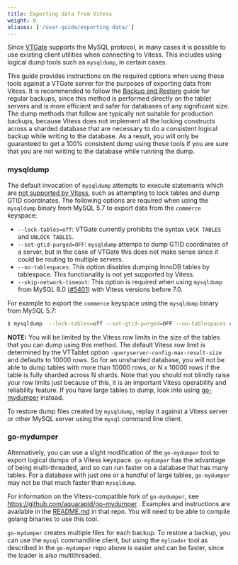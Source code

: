 ```yaml
---
title: Exporting data from Vitess
weight: 8
aliases: ['/user-guide/exporting-data/'] 
---
```


Since [VTGate](../../../concepts/vtgate/) supports the MySQL protocol, in many
cases it is possible to use existing client utilities when connecting to
Vitess. This includes using logical dump tools such as `mysqldump`, in
certain cases.

This guide provides instructions on the required options when using these tools
against a VTGate server for the purposes of exporting data from Vitess. It is
recommended to follow the [Backup and Restore](../../operating-vitess/backup-and-restore/) guide
for regular backups, since this method is performed directly on the tablet
servers and is more efficient and safer for databases of any significant size.
The dump methods that follow are typically not suitable for production backups,
because Vitess does not implement all the locking constructs across a sharded
database that are necessary to do a consistent logical backup while writing
to the database.  As a result, you will only be guaranteed to get a 100%
consistent dump using these tools if you are sure that you are not writing
to the database while running the dump.

### mysqldump

The default invocation of `mysqldump` attempts to execute statements which are [not supported by Vitess](../../../reference/mysql-compatibility/), such as attempting to lock tables and dump GTID coordinates. The following options are required when using the `mysqldump` binary from MySQL 5.7 to export data from the `commerce` keyspace:

* `--lock-tables=off`: VTGate currently prohibits the syntax `LOCK TABLES` and `UNLOCK TABLES`.
* `--set-gtid-purged=OFF`: `mysqldump` attemps to dump GTID coordinates of a server, but in the case of VTGate this does not make sense since it could be routing to multiple servers.
* `--no-tablespaces`: This option disables dumping InnoDB tables by tablespace. This functionality is not yet supported by Vitess.
* `--skip-network-timeout`: This option is required when using `mysqldump` from MySQL 8.0 ([#5401](https://github.com/vitessio/vitess/issues/5401)) with Vitess versions before 7.0.

For example to export the `commerce` keyspace using the `mysqldump` binary from MySQL 5.7:

```sh
$ mysqldump  --lock-tables=off --set-gtid-purged=OFF --no-tablespaces commerce > commerce.sql
```

**NOTE:** You will be limited by the Vitess row limits in the size of the
tables that you can dump using this method.  The default Vitess row limit is
determined by the VTTablet option `-queryserver-config-max-result-size`
and defaults to 10000 rows.  So for an unsharded database, you will not be
able to dump tables with more than 10000 rows, or N x 10000 rows if the table
is fully sharded across N shards.  Note that you should not blindly raise your
row limits just because of this, it is an important Vitess operability
and reliability feature.  If you have large tables to dump, look into using
[go-mydumper](#go-mydumper) instead.

To restore dump files created by `mysqldump`, replay it against a Vitess
server or other MySQL server using the `mysql` command line client.

### go-mydumper

Alternatively, you can use a slight modification of the `go-mydumper` tool
to export logical dumps of a Vitess keyspace. `go-mydumper` has the
advantage of being multi-threaded, and so can run faster on a database
that has many tables.  For a database with just one or a handful of large
tables, `go-mydumper` may not be that much faster than `mysqldump`.

For information on the Vitess-compatible fork of `go-mydumper`, see
https://github.com/aquarapid/go-mydumper . Examples and instructions
are available in the [README.md](https://github.com/aquarapid/go-mydumper/blob/jacques_vitess/README.md)
in that repo.  You will need to be able to compile golang binaries
to use this tool.

`go-mydumper` creates multiple files for each backup.  To restore a
backup, you can use the `mysql` commandline client, but using the
`myloader` tool as described in the `go-mydumper` repo above is easier
and can be faster, since the loader is also multithreaded.
